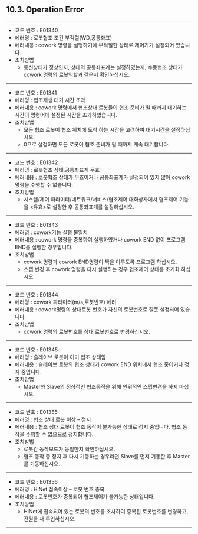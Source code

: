 ﻿## 10.3. Operation Error



---


- 코드 번호 : E01340           
- 에러명 : 로봇협조 조건 부적절(WD,공통좌표) 
- 에러내용 : cowork 명령을 실행하기에 부적절한 상태로 제어기가 설정되어 있습니다.
- 조치방법
    - 통신상태가 정상인지, 상대의 공통좌표계는 설정하였는지, 수동협조 상태가 cowork 명령의 로봇역할과 같은지 확인하십시오.
---

- 코드 번호 : E01341            
- 에러명 : 협조재생 대기 시간 초과 
- 에러내용 : cowork 명령에서 협조상대 로봇들이 협조 준비가 될 때까지 대기하는 시간이 명령어에 설정된 시간을 초과하였습니다.
- 조치방법
    - 모든 협조 로봇이 협조 위치에 도착 하는 시간을 고려하여 대기시간을 설정하십시오.
    - 0으로 설정하면 모든 로봇이 협조 준비가 될 때까지 계속 대기합니다.

---

- 코드 번호 : E01342            
- 에러명 : 로봇협조 상태,공통좌표계 무효
- 에러내용 : 로봇협조 상태가 무효이거나 공통좌표계가 설정되어 있지 않아 cowork 명령을 수행할 수 없습니다.
- 조치방법
    - 시스템/제어 파라미터/네트워크/서비스/협조제어 대화상자에서 협조제어 기능을 <유효>로 설정한 후 공통좌표계를 설정하십시오.
---

- 코드 번호 : E01343             
- 에러명 : cowork기능 실행 불일치  
- 에러내용 : cowork 명령을 중복하여 실행하였거나 cowork END 없이 프로그램 END를 실행한 경우입니다. 
- 조치방법
    - cowork 명령과 cowork END명령이 짝을 이루도록 프로그램 하십시오. 
    - 스텝 변경 후 cowork 명령을 다시 실행하는 경우 협조제어 상태를 초기화 하십시오.

---


- 코드 번호 : E01344             
- 에러명 : cowork 파라미터(m/s,로봇번호) 에러
- 에러내용 : cowork명령의 상대로봇 번호가 자신의 로봇번호로 잘못 설정되어 있습니다.
- 조치방법
    - cowork 명령의 로봇번호를 상대 로봇번호로 변경하십시오.
---


- 코드 번호 : E01345              
- 에러명 : 슬레이브 로봇이 이미 협조 상태임
- 에러내용 : 슬레이브 로봇의 협조 상태가 cowork END 위치에서 협조 중이거나 정지 중입니다.
- 조치방법
    - Master와 Slave의 정상적인 협조동작을 위해 인위적인 스텝변경을 하지 마십시오.
---


- 코드 번호 : E01355               
- 에러명 : 협조 상대 로봇 이상 – 정지
- 에러내용 : 협조 상대 로봇이 협조 동작이 불가능한 상태로 정지 중입니다. 협조 동작을 수행할 수 없으므로 정지합니다.
- 조치방법
    - 로봇간 동작모드가 동일한지 확인하십시오. 
    - 협조 동작 중 정지 후 다시 기동하는 경우라면 Slave를 먼저 기동한 후 Master를 기동하십시오.
---


- 코드 번호 : E01356               
- 에러명 : HiNet 접속이상 – 로봇 번호 중복
- 에러내용 : 로봇번호가 중복되어 협조제어가 불가능한 상태입니다.
- 조치방법
    - HiNet에 접속되어 있는 로봇의 번호를 조사하여 중복된 로봇번호를 변경하고, 전원을  재 투입하십시오.
---